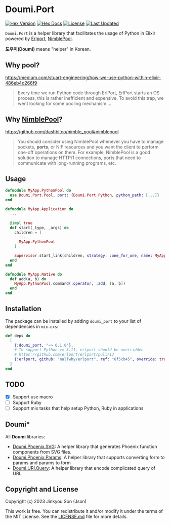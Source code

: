# Doumi.Port

[![Hex Version](https://img.shields.io/hexpm/v/doumi_port.svg)](https://hex.pm/packages/doumi_port)
[![Hex Docs](https://img.shields.io/badge/hex-docs-lightgreen.svg)](https://hexdocs.pm/doumi_port/)
[![License](https://img.shields.io/hexpm/l/doumi_port.svg)](https://github.com/nallwhy/doumi_port/blob/master/LICENSE.md)
[![Last Updated](https://img.shields.io/github/last-commit/nallwhy/doumi_port.svg)](https://github.com/nallwhy/doumi_port/commits/main)

<!-- MDOC !-->

`Doumi.Port` is a helper library that facilitates the usage of Python in Elixir powered by [Erlport](https://github.com/erlport/erlport), [NimblePool](https://github.com/dashbitco/nimble_pool).

**도우미(Doumi)** means "helper" in Korean.

## Why pool?

https://medium.com/stuart-engineering/how-we-use-python-within-elixir-486eb4d266f9

> Every time we run Python code through ErlPort, ErlPort starts an OS process, this is rather inefficient and expensive. To avoid this trap, we went looking for some pooling mechanism ...

## Why [NimblePool](https://github.com/dashbitco/nimble_pool)?

https://github.com/dashbitco/nimble_pool#nimblepool

> You should consider using NimblePool whenever you have to manage sockets, **ports**, or NIF resources and you want the client to perform one-off operations on them. For example, NimblePool is a good solution to manage HTTP/1 connections, ports that need to communicate with long-running programs, etc.

## Usage

```elixir
defmodule MyApp.PythonPool do
  use Doumi.Port.Pool, port: {Doumi.Port.Python, python_path: [...]}
end

defmodule MyApp.Application do
  ...

  @impl true
  def start(_type, _args) do
    children = [
      ...
      MyApp.PythonPool
    ]

    Supervisor.start_link(children, strategy: :one_for_one, name: MyApp.Supervisor)
  end
end

defmodule MyApp.Native do
  def add(a, b) do
    MyApp.PythonPool.command(:operator, :add, [a, b])
  end
end
```

## Installation

The package can be installed by adding `doumi_port` to your list of dependencies in `mix.exs`:

```elixir
def deps do
  [
    {:doumi_port, "~> 0.1.0"},
    # To support Python >= 3.11, erlport should be overridden
    # https://github.com/erlport/erlport/pull/13
    {:erlport, github: "nallwhy/erlport", ref: "6f5cb45", override: true}
  ]
end
```

## TODO

- [x] Support use macro
- [ ] Support Ruby
- [ ] Support mix tasks that help setup Python, Ruby in applications

<!-- MDOC !-->

## Doumi\*

All **Doumi** libraries:

- [Doumi.Phoenix.SVG](https://github.com/nallwhy/doumi_phoenix_svg): A helper library that generates Phoenix function components from SVG files.
- [Doumi.Phoenix.Params](https://github.com/nallwhy/doumi_phoenix_params): A helper library that supports converting form to params and params to form
- [Doumi.URI.Query](https://github.com/nallwhy/doumi_uri_query): A helper library that encode complicated query of URI.

## Copyright and License

Copyright (c) 2023 Jinkyou Son (Json)

This work is free. You can redistribute it and/or modify it under the
terms of the MIT License. See the [LICENSE.md](./LICENSE.md) file for more details.
